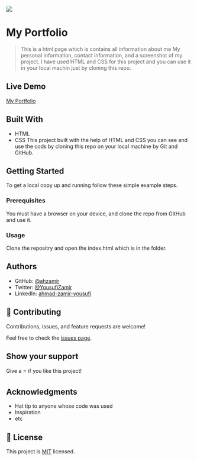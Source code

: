 ![](https://img.shields.io/badge/Microverse-blueviolet)

# My Portfolio

> This is a html page which is contains all information about me My personal information, contact information, and a screenshot of my project. I have used HTML and CSS for this project and you can use it in your local machin just by cloning this repo.


## Live Demo
[My Portfolio](https://ahzamir.github.io/My-Portfolio-1/)
## Built With

- HTML
- CSS
This project built with the help of HTML and CSS you can see and use the cods by cloning this repo on your local machine by Git and GitHub.

## Getting Started

To get a local copy up and running follow these simple example steps.

### Prerequisites

You must have a browser on your device, and clone the repo from GitHub and use it.

### Usage

Clone the repositry and open the index.html which is in the folder.

## Authors

- GitHub: [@ahzamir](https://github.com/ahzamir)
- Twitter: [@YousufiZamir](https://twitter.com/YousufiZamir)
- LinkedIn: [ahmad-zamir-yousufi](https://www.linkedin.com/in/ahmad-zamir-yousufi-70603317b/)


## 🤝 Contributing

Contributions, issues, and feature requests are welcome!

Feel free to check the [issues page](../../issues/).

## Show your support

Give a ⭐️ if you like this project!

## Acknowledgments

- Hat tip to anyone whose code was used
- Inspiration
- etc

## 📝 License

This project is [MIT](./MIT.md) licensed.
